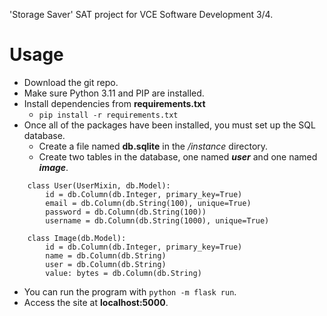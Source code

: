 
'Storage Saver' SAT project for VCE Software Development 3/4.

# Usage

- Download the git repo.
- Make sure Python 3.11 and PIP are installed.
- Install dependencies from **requirements.txt**
    - `pip install -r requirements.txt`
- Once all of the packages have been installed, you must set up the SQL database.
    - Create a file named **db.sqlite** in the */instance* directory.
    - Create two tables in the database, one named ***user*** and one named ***image***.

```
    class User(UserMixin, db.Model):
        id = db.Column(db.Integer, primary_key=True)
        email = db.Column(db.String(100), unique=True)
        password = db.Column(db.String(100))
        username = db.Column(db.String(1000), unique=True)

    class Image(db.Model):
        id = db.Column(db.Integer, primary_key=True)
        name = db.Column(db.String)
        user = db.Column(db.String)
        value: bytes = db.Column(db.String)
```

- You can run the program with `python -m flask run`.
- Access the site at **localhost:5000**.